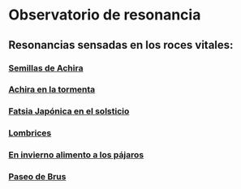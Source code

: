 # Observatorio de resonancia

## Resonancias sensadas en los roces vitales:

### [Semillas de Achira](https://muru7-8.github.io/observatorio-resonancia/Sensado_Semillas)
### [Achira en la tormenta](https://muru7-8.github.io/observatorio-resonancia/Sensado_Achira)
### [Fatsia Japónica en el solsticio](https://muru7-8.github.io/observatorio-resonancia/Sensado_Fatsia)
### [Lombrices](https://muru7-8.github.io/observatorio-resonancia/Sensado_Lombrices)
### [En invierno alimento a los pájaros](https://muru7-8.github.io/observatorio-resonancia/Sensado_Pajaros)
### [Paseo de Brus](https://muru7-8.github.io/observatorio-resonancia/Sensado_Brus)

